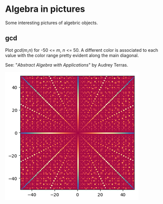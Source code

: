 # Algebra in pictures

Some interesting pictures of algebric objects.

## gcd

Plot *gcd*(*m*,*n*) for -50 <= *m*, *n* <= 50.
A different color is associated to each value with the color range pretty evident along the main diagonal.

See: "*Abstract Algebra with Applications*" by Audrey Terras.

![alt tag][gcd-plot]

[gcd-plot]: https://github.com/madrisan/algebra-in-pictures/blob/master/images/gcd.png "gcd plot"
